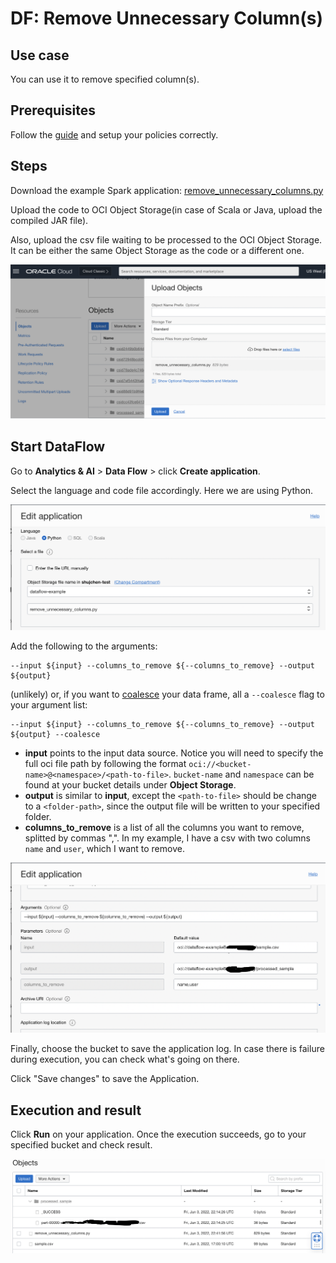 # DF: Remove Unnecessary Column(s)

## Use case

You can use it to remove specified column(s).

## Prerequisites
Follow the [guide](../README) and setup your policies correctly.

## Steps

Download the example Spark application: [remove_unnecessary_columns.py](./example_code/remove_unnecessary_columns.py)

Upload the code to OCI Object Storage(in case of Scala or Java, upload the compiled JAR file). 

Also, upload the csv file waiting to be processed to the OCI Object Storage. It can be either the same Object Storage as the code or a different one.

![image info](./utils/upload_sjc_object.png)
## Start DataFlow


Go to **Analytics & AI** > **Data Flow** > click **Create application**.

Select the language and code file accordingly. Here we are using Python.

![image info](./utils/select-code.png)


Add the following to the arguments:

```
--input ${input} --columns_to_remove ${--columns_to_remove} --output ${output}
```

(unlikely) or, if you want to [coalesce](https://spark.apache.org/docs/latest/api/python/reference/api/pyspark.RDD.coalesce.html) your data frame, all a `--coalesce` flag to your argument list:
```
--input ${input} --columns_to_remove ${--columns_to_remove} --output ${output} --coalesce
```

- <b>input</b> points to the input data source. Notice you will need to specify the full oci file path by following the format `oci://<bucket-name>@<namespace>/<path-to-file>`. `bucket-name` and `namespace` can be found at your bucket details under **Object Storage**.
- <b>output</b> is similar to <b>input</b>, except the `<path-to-file>` should be change to a `<folder-path>`, since the output file will be written to your specified folder.
- <b>columns_to_remove</b> is a list of all the columns you want to remove, splitted by commas ",". In my example, I have a csv with two columns `name` and `user`, which I want to remove.

![image info](./utils/set_args_remove.png)

Finally, choose the bucket to save the application log. In case there is failure during execution, you can check what's going on there.

Click "Save changes" to save the Application.


## Execution and result
Click **Run** on your application. Once the execution succeeds, go to your specified bucket and check result.

![image info](./utils/remove_res.png)


